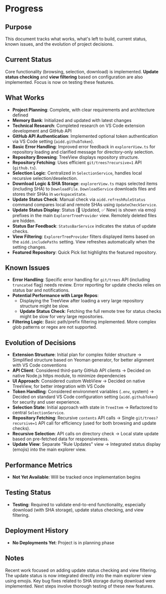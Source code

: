 # Progress

## Purpose

This document tracks what works, what's left to build, current status, known issues, and the evolution of project decisions.

## Current Status

Core functionality (browsing, selection, download) is implemented. **Update status checking** and **view filtering** based on configuration are also implemented. Focus is now on testing these features.

## What Works

- **Project Planning**: Complete, with clear requirements and architecture defined
- **Memory Bank**: Initialized and updated with latest changes
- **Technical Research**: Completed research on VS Code extension development and GitHub API
- **GitHub API Authentication**: Implemented optional token authentication via VS Code setting (`aidd.githubToken`).
- **Basic Error Handling**: Improved error feedback in `explorerView.ts` for repository loading and clarified message for directory-only selection.
- **Repository Browsing**: TreeView displays repository structure.
- **Repository Fetching**: Uses efficient `git/trees?recursive=1` API (`github.ts`).
- **Selection Logic**: Centralized in `SelectionService`, handles local recursive selection/deselection.
- **Download Logic & SHA Storage**: `explorerView.ts` maps selected items (including SHA) to `DownloadFile`. `DownloadService` downloads files and stores their SHAs in `workspaceState`.
- **Update Status Check**: Manual check via `aidd.refreshRuleStatus` command compares local and remote SHAs using `UpdateCheckService`.
- **Update Status Display**: Status (🔄 Updated, ✅ New) is shown via emoji prefixes in the main `ExplorerTreeProvider` view. Remotely deleted files are hidden.
- **Status Bar Feedback**: `StatusBarService` indicates the status of update checks.
- **View Filtering**: `ExplorerTreeProvider` filters displayed items based on the `aidd.includePaths` setting. View refreshes automatically when the setting changes.
- **Featured Repository**: Quick Pick list highlights the featured repository.

## Known Issues

- **Error Handling**: Specific error handling for `git/trees` API (including `truncated` flag) needs review. Error reporting for update checks relies on status bar and notifications.
- **Potential Performance with Large Repos**:
    - Displaying the TreeView after loading a very large repository structure might be slow.
    - **Update Status Check**: Fetching the full remote tree for status checks might be slow for very large repositories.
- **Filtering Logic**: Basic path/prefix filtering implemented. More complex glob patterns or regex are not supported.

## Evolution of Decisions

- **Extension Structure**: Initial plan for complex folder structure → Simplified structure based on Yeoman generator, for better alignment with VS Code conventions
- **API Client**: Considered third-party GitHub API clients → Decided on native Node.js https module, to minimize dependencies
- **UI Approach**: Considered custom WebView → Decided on native TreeView, for better integration with VS Code
- **Token Handling**: Considered environment variables (`.env`, system) → Decided on standard VS Code configuration setting (`aidd.githubToken`) for security and user experience.
- **Selection State**: Initial approach with state in `TreeItem` → Refactored to central `SelectionService`.
- **Repository Fetching**: Recursive `contents` API calls → Single `git/trees?recursive=1` API call for efficiency (used for both browsing and update checks).
- **Recursive Selection**: API calls on directory check → Local state update based on pre-fetched data for responsiveness.
- **Update View**: Separate "Rule Updates" view → Integrated status display (emojis) into the main explorer view.

## Performance Metrics

- **Not Yet Available**: Will be tracked once implementation begins

## Testing Status

- **Testing**: Required to validate end-to-end functionality, especially download (with SHA storage), update status checking, and view filtering.

## Deployment History

- **No Deployments Yet**: Project is in planning phase

## Notes

Recent work focused on adding update status checking and view filtering. The update status is now integrated directly into the main explorer view using emojis. Key bug fixes related to SHA storage during download were implemented. Next steps involve thorough testing of these new features.
